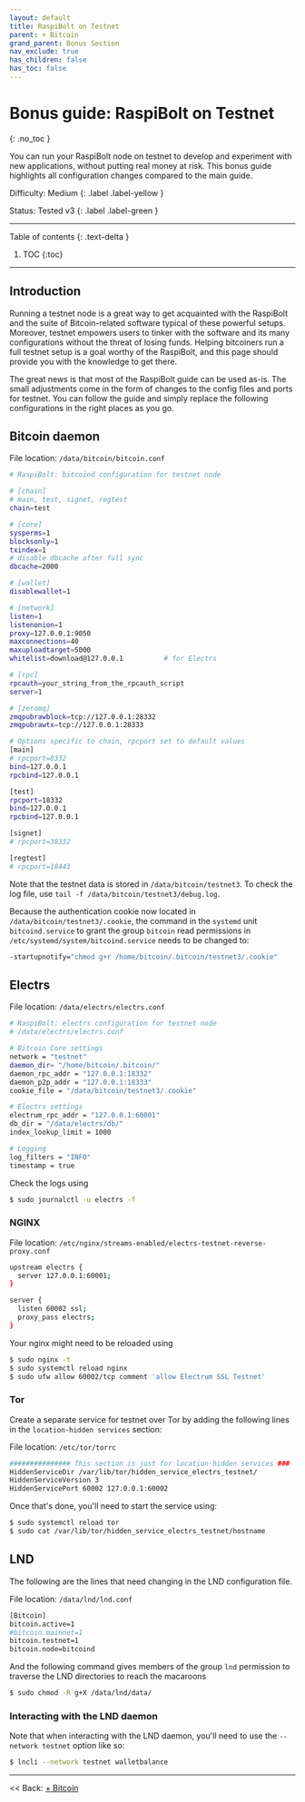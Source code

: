 ```yaml
---
layout: default
title: RaspiBolt on Testnet
parent: + Bitcoin
grand_parent: Bonus Section
nav_exclude: true
has_children: false
has_toc: false
---
```

<!-- markdownlint-disable MD014 MD022 MD025 MD033 MD040 -->

# Bonus guide: RaspiBolt on Testnet

{: .no_toc }

You can run your RaspiBolt node on testnet to develop and experiment with new applications, without putting real money at risk. This bonus guide highlights all configuration changes compared to the main guide.

Difficulty: Medium
{: .label .label-yellow }

Status: Tested v3
{: .label .label-green }

---

Table of contents
{: .text-delta }

1. TOC
{:toc}

---

## Introduction

Running a testnet node is a great way to get acquainted with the RaspiBolt and the suite of Bitcoin-related software typical of these powerful setups. Moreover, testnet empowers users to tinker with the software and its many configurations without the threat of losing funds. Helping bitcoiners run a full testnet setup is a goal worthy of the RaspiBolt, and this page should provide you with the knowledge to get there.

The great news is that most of the RaspiBolt guide can be used as-is. The small adjustments come in the form of changes to the config files and ports for testnet. You can follow the guide and simply replace the following configurations in the right places as you go.

## Bitcoin daemon

File location: `/data/bitcoin/bitcoin.conf`

  ```sh
  # RaspiBolt: bitcoind configuration for testnet node

  # [chain]
  # main, test, signet, regtest
  chain=test

  # [core]
  sysperms=1
  blocksonly=1
  txindex=1
  # disable dbcache after full sync
  dbcache=2000

  # [wallet]
  disablewallet=1

  # [network]
  listen=1
  listenonion=1
  proxy=127.0.0.1:9050
  maxconnections=40
  maxuploadtarget=5000
  whitelist=download@127.0.0.1          # for Electrs

  # [rpc]
  rpcauth=your_string_from_the_rpcauth_script
  server=1

  # [zeromq]
  zmqpubrawblock=tcp://127.0.0.1:28332
  zmqpubrawtx=tcp://127.0.0.1:28333

  # Options specific to chain, rpcport set to default values
  [main]
  # rpcport=8332
  bind=127.0.0.1
  rpcbind=127.0.0.1

  [test]
  rpcport=18332
  bind=127.0.0.1
  rpcbind=127.0.0.1

  [signet]
  # rpcport=38332

  [regtest]
  # rpcport=18443
  ```

Note that the testnet data is stored in `/data/bitcoin/testnet3`. To check the log file, use `tail -f /data/bitcoin/testnet3/debug.log`.

Because the authentication cookie now located in `/data/bitcoin/testnet3/.cookie`, the command in the `systemd` unit `bitcoind.service` to grant the group `bitcoin` read permissions in `/etc/systemd/system/bitcoind.service` needs to be changed to:

  ```sh
  -startupnotify="chmod g+r /home/bitcoin/.bitcoin/testnet3/.cookie"
  ```

## Electrs

File location: `/data/electrs/electrs.conf`

```sh
# RaspiBolt: electrs configuration for testnet node
# /data/electrs/electrs.conf

# Bitcoin Core settings
network = "testnet"
daemon_dir= "/home/bitcoin/.bitcoin/"
daemon_rpc_addr = "127.0.0.1:18332"
daemon_p2p_addr = "127.0.0.1:18333"
cookie_file = "/data/bitcoin/testnet3/.cookie"

# Electrs settings
electrum_rpc_addr = "127.0.0.1:60001"
db_dir = "/data/electrs/db/"
index_lookup_limit = 1000

# Logging
log_filters = "INFO"
timestamp = true
```

Check the logs using

```sh
$ sudo journalctl -u electrs -f
```

### NGINX

File location: `/etc/nginx/streams-enabled/electrs-testnet-reverse-proxy.conf`

```sh
upstream electrs {
  server 127.0.0.1:60001;
}

server {
  listen 60002 ssl;
  proxy_pass electrs;
}
```

Your nginx might need to be reloaded using

  ```sh
  $ sudo nginx -t
  $ sudo systemctl reload nginx
  $ sudo ufw allow 60002/tcp comment 'allow Electrum SSL Testnet'
  ```

### Tor

Create a separate service for testnet over Tor by adding the following lines in the `location-hidden services` section:

File location: `/etc/tor/torrc`

  ```sh
  ############### This section is just for location-hidden services ###
  HiddenServiceDir /var/lib/tor/hidden_service_electrs_testnet/
  HiddenServiceVersion 3
  HiddenServicePort 60002 127.0.0.1:60002
  ```

Once that's done, you'll need to start the service using:

  ```sh
  $ sudo systemctl reload tor
  $ sudo cat /var/lib/tor/hidden_service_electrs_testnet/hostname
  ```

## LND

The following are the lines that need changing in the LND configuration file.

File location: `/data/lnd/lnd.conf`

  ```sh
  [Bitcoin]
  bitcoin.active=1
  #bitcoin.mainnet=1
  bitcoin.testnet=1
  bitcoin.node=bitcoind
  ```

And the following command gives members of the group `lnd` permission to traverse the LND directories to reach the macaroons

  ```sh
  $ sudo chmod -R g+X /data/lnd/data/
  ```

### Interacting with the LND daemon

Note that when interacting with the LND daemon, you'll need to use the `--network testnet` option like so:

  ```sh
  $ lncli --network testnet walletbalance
  ```

---

<< Back: [+ Bitcoin](index.md)
